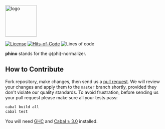 <img alt="logo" src="https://www.objectionary.com/cactus.svg" height="100px" />

[![License](https://img.shields.io/badge/license-MIT-green.svg)](LICENSE.txt)
[![Hits-of-Code](https://hitsofcode.com/github/objectionary/phino?branch=master&label=Hits-of-Code)](https://hitsofcode.com/github/objectionary/phino/view?branch=master&label=Hits-of-Code)
![Lines of code](https://sloc.xyz/github/objectionary/phino)

**phino** stands for the φ(phi)-normalizer.

## How to Contribute

Fork repository, make changes, then send us
a [pull request](https://www.yegor256.com/2014/04/15/github-guidelines.html).
We will review your changes and apply them to the `master` branch shortly,
provided they don't violate our quality standards. To avoid frustration,
before sending us your pull request please make sure all your tests pass:

```bash
cabal build all
cabal test
```

You will need [GHC](https://www.haskell.org/ghc/) and 
[Cabal ≥ 3.0](https://www.haskell.org/cabal/) installed.
